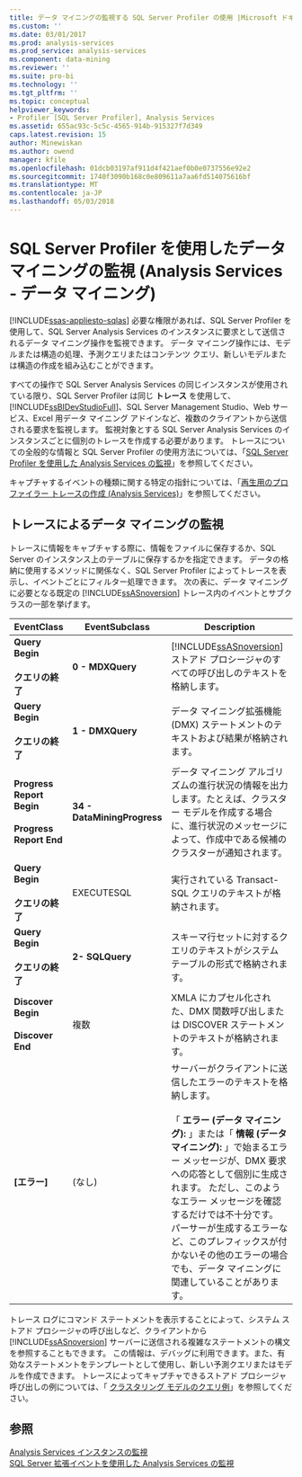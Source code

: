 ```yaml
---
title: データ マイニングの監視する SQL Server Profiler の使用 |Microsoft ドキュメント
ms.custom: ''
ms.date: 03/01/2017
ms.prod: analysis-services
ms.prod_service: analysis-services
ms.component: data-mining
ms.reviewer: ''
ms.suite: pro-bi
ms.technology: ''
ms.tgt_pltfrm: ''
ms.topic: conceptual
helpviewer_keywords:
- Profiler [SQL Server Profiler], Analysis Services
ms.assetid: 655ac93c-5c5c-4565-914b-915327f7d349
caps.latest.revision: 15
author: Minewiskan
ms.author: owend
manager: kfile
ms.openlocfilehash: 01dcb03197af911d4f421aef0b0e0737556e92e2
ms.sourcegitcommit: 1740f3090b168c0e809611a7aa6fd514075616bf
ms.translationtype: MT
ms.contentlocale: ja-JP
ms.lasthandoff: 05/03/2018
---
```

# <a name="using-sql-server-profiler-to-monitor-data-mining-analysis-services---data-mining"></a>SQL Server Profiler を使用したデータ マイニングの監視 (Analysis Services - データ マイニング)
[!INCLUDE[ssas-appliesto-sqlas](../../includes/ssas-appliesto-sqlas.md)]
  必要な権限があれば、SQL Server Profiler を使用して、SQL Server Analysis Services のインスタンスに要求として送信されるデータ マイニング操作を監視できます。 データ マイニング操作には、モデルまたは構造の処理、予測クエリまたはコンテンツ クエリ、新しいモデルまたは構造の作成を組み込むことができます。  
  
 すべての操作で SQL Server Analysis Services の同じインスタンスが使用されている限り、SQL Server Profiler は同じ **トレース** を使用して、 [!INCLUDE[ssBIDevStudioFull](../../includes/ssbidevstudiofull-md.md)]、SQL Server Management Studio、Web サービス、Excel 用データ マイニング アドインなど、複数のクライアントから送信される要求を監視します。 監視対象とする SQL Server Analysis Services のインスタンスごとに個別のトレースを作成する必要があります。 トレースについての全般的な情報と SQL Server Profiler の使用方法については、「[SQL Server Profiler を使用した Analysis Services の監視](../../analysis-services/instances/use-sql-server-profiler-to-monitor-analysis-services.md)」を参照してください。  
  
 キャプチャするイベントの種類に関する特定の指針については、「[再生用のプロファイラー トレースの作成 (Analysis Services)](../../analysis-services/instances/create-profiler-traces-for-replay-analysis-services.md)」を参照してください。  
  
## <a name="using-traces-to-monitor-data-mining"></a>トレースによるデータ マイニングの監視  
 トレースに情報をキャプチャする際に、情報をファイルに保存するか、SQL Server のインスタンス上のテーブルに保存するかを指定できます。 データの格納に使用するメソッドに関係なく、SQL Server Profiler によってトレースを表示し、イベントごとにフィルター処理できます。 次の表に、データ マイニングに必要となる既定の [!INCLUDE[ssASnoversion](../../includes/ssasnoversion-md.md)] トレース内のイベントとサブクラスの一部を挙げます。  
  
|EventClass|EventSubclass|Description|  
|----------------|-------------------|-----------------|  
|**Query Begin**<br /><br /> **クエリの終了**|**0 - MDXQuery**|[!INCLUDE[ssASnoversion](../../includes/ssasnoversion-md.md)] ストアド プロシージャのすべての呼び出しのテキストを格納します。|  
|**Query Begin**<br /><br /> **クエリの終了**|**1 - DMXQuery**|データ マイニング拡張機能 (DMX) ステートメントのテキストおよび結果が格納されます。|  
|**Progress Report Begin**<br /><br /> **Progress Report End**|**34 - DataMiningProgress**|データ マイニング アルゴリズムの進行状況の情報を出力します。たとえば、クラスター モデルを作成する場合に、進行状況のメッセージによって、作成中である候補のクラスターが通知されます。|  
|**Query Begin**<br /><br /> **クエリの終了**|EXECUTESQL|実行されている Transact-SQL クエリのテキストが格納されます。|  
|**Query Begin**<br /><br /> **クエリの終了**|**2- SQLQuery**|スキーマ行セットに対するクエリのテキストがシステム テーブルの形式で格納されます。|  
|**Discover Begin**<br /><br /> **Discover End**|複数|XMLA にカプセル化された、DMX 関数呼び出しまたは DISCOVER ステートメントのテキストが格納されます。|  
|**[エラー]**|(なし)|サーバーがクライアントに送信したエラーのテキストを格納します。<br /><br /> 「 **エラー (データ マイニング):** 」または「 **情報 (データ マイニング):** 」で始まるエラー メッセージが、DMX 要求への応答として個別に生成されます。 ただし、このようなエラー メッセージを確認するだけでは不十分です。 パーサーが生成するエラーなど、このプレフィックスが付かないその他のエラーの場合でも、データ マイニングに関連していることがあります。|  
  
 トレース ログにコマンド ステートメントを表示することによって、システム ストアド プロシージャの呼び出しなど、クライアントから [!INCLUDE[ssASnoversion](../../includes/ssasnoversion-md.md)] サーバーに送信される複雑なステートメントの構文を参照することもできます。 この情報は、デバッグに利用できます。また、有効なステートメントをテンプレートとして使用し、新しい予測クエリまたはモデルを作成できます。 トレースによってキャプチャできるストアド プロシージャ呼び出しの例については、「 [クラスタリング モデルのクエリ例](../../analysis-services/data-mining/clustering-model-query-examples.md)」を参照してください。  
  
## <a name="see-also"></a>参照  
 [Analysis Services インスタンスの監視](../../analysis-services/instances/monitor-an-analysis-services-instance.md)   
 [SQL Server 拡張イベントを使用した Analysis Services の監視](../../analysis-services/instances/monitor-analysis-services-with-sql-server-extended-events.md)  
  
  
